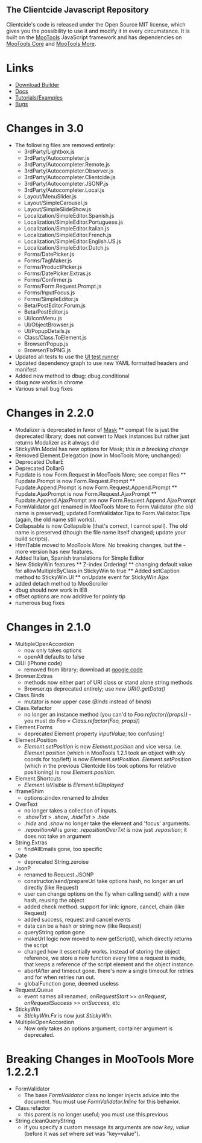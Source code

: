 The Clientcide Javascript Repository
------------------------------------

Clientcide's code is released under the Open Source MIT license, which gives you the possibility to use it and modify it in every circumstance. It is built on the [MooTools](http://www.mootools.net) JavaScript framework and has dependencies on [MooTools Core](http://github.com/mootools/mootools-core/tree/master) and [MooTools More](http://github.com/mootools/mootools-more/tree/master).

Links
=====

* [Download Builder](http://www.clientcide.com/js)
* [Docs](http://www.clientcide.com/docs)
* [Tutorials/Examples](http://www.clientcide.com/wiki)
* [Bugs](http://clientcide.lighthouseapp.com)

Changes in 3.0
=======
* The following files are removed entirely:
  * 3rdParty/Lightbox.js
  * 3rdParty/Autocompleter.js
  * 3rdParty/Autocompleter.Remote.js
  * 3rdParty/Autocompleter.Observer.js
  * 3rdParty/Autocompleter.Clientcide.js
  * 3rdParty/Autocompleter.JSONP.js
  * 3rdParty/Autocompleter.Local.js
  * Layout/MenuSlider.js
  * Layout/SimpleCarousel.js
  * Layout/SimpleSlideShow.js
  * Localization/SimpleEditor.Spanish.js
  * Localization/SimpleEditor.Portuguese.js
  * Localization/SimpleEditor.Italian.js
  * Localization/SimpleEditor.French.js
  * Localization/SimpleEditor.English.US.js
  * Localization/SimpleEditor.Dutch.js
  * Forms/DatePicker.js
  * Forms/TagMaker.js
  * Forms/ProductPicker.js
  * Forms/DatePicker.Extras.js
  * Forms/Confirmer.js
  * Forms/Form.Request.Prompt.js
  * Forms/InputFocus.js
  * Forms/SimpleEditor.js
  * Beta/PostEditor.Forum.js
  * Beta/PostEditor.js
  * UI/IconMenu.js
  * UI/ObjectBrowser.js
  * UI/PopupDetails.js
  * Class/Class.ToElement.js
  * Browser/Popup.js
  * Browser/FixPNG.js
* Updated all tests to use the [UI test runner](http://github.com/anutron/mootools-test-runner)
* Updated dependency graph to use new YAML formatted headers and manifest
* Added new method to dbug: dbug.conditional
* dbug now works in chrome
* Various small bug fixes

Changes in 2.2.0
=======
* Modalizer is deprecated in favor of [Mask](http://mootools.net/docs/more/Interface/Mask)
** compat file is just the deprecated library; does not convert to Mask instances but rather just returns Modalizer as it always did
* StickyWin.Modal has new options for Mask; *this is a breaking change*
* Removed Element.Delegation (now in MooTools More; unchanged)
* Deprecated DollarE
* Deprecated DollarG
* Fupdate is now Form.Request in MooTools More; see compat files
** Fupdate.Prompt is now Form.Request.Prompt
** Fupdate.Append.Prompt is now Form.Request.Append.Prompt
** Fupdate.AjaxPrompt is now Form.Request.AjaxPrompt
** Fupdate.Append.AjaxPrompt are now Form.Request.Append.AjaxPrompt
* FormValidator got renamed in MooTools More to Form.Validator (the old name is preserved); updated FormValidator.Tips to Form.Validator.Tips (again, the old name still works).
* Collapsable is now Collapsible (that's correct, I cannot spell). The old name is preserved (though the file name itself changed; update your build scripts).
* HtmlTable moved to MooTools More. No breaking changes, but the -more version has new features.
* Added Italian, Spanish translations for Simple Editor
* New StickyWin features
** Z-index Ordering!
** changing default value for allowMultipleByClass in StickyWin to true
** Added setCaption method to StickyWin.UI
** onUpdate event for StickyWin.Ajax
* added detach method to MooScroller
* dbug should now work in IE8
* offset options are now additive for pointy tip
* numerous bug fixes

Changes in 2.1.0
=======
* MultipleOpenAccordion 
	- now only takes options
	- openAll defaults to false
* CiUI (iPhone code)
	- removed from library; download at [google code](http://code.google.com/p/ciui-dev/)
* Browser.Extras
	- methods now either part of URI class or stand alone string methods
	- Browser.qs deprecated entirely; use *new URI().getData()*
* Class.Binds
	- mutator is now upper case (*Binds* instead of *binds*)
* Class.Refactor
	- no longer an instance method (you can'd to *Foo.refactor({props})* - you must do *Foo = Class.refactor(Foo, props)*)
* Element.Forms
	- deprecated Element property *inputValue*; too confusing!
* Element.Position
	- *Element.setPosition* is now *Element.position* and vice versa. I.e. *Element.position* (which in MooTools 1.2.1 took an object with x/y coords for top/left) is now *Element.setPosition*. *Element.setPosition* (which in the previous Clientcide libs took options for relative positioning) is now *Element.position*.
* Element.Shortcuts
	- *Element.isVisible* is *Element.isDisplayed*
* IframeShim
 	- options:zindex renamed to zIndex
* OverText
	- no longer takes a collection of inputs.
	- .*showTxt* > .*show*, .*hideTxt* > .*hide*
	- .*hide* and .*show* no longer take the element and 'focus' arguments.
	- .*repositionAll* is gone; .*repositionOverTxt* is now just .*reposition*; it does not take an argument
* String.Extras
	- findAllEmails gone, too specific
* Date
	- deprecated String.zeroise
* JsonP
	- renamed to Request.JSONP
	- constructor/send/prepareUrl take options hash, no longer an url directly (like Request)
	- user can change options on the fly when calling send() with a new hash, reusing the object
	- added check method. support for link: ignore, cancel, chain (like Request)
	- added success, request and cancel events
	- data can be a hash or string now (like Request)
	- queryString option gone
	- makeUrl logic now moved to new getScript(), which directly returns the script
	- changed how it essentially works. instead of storing the object reference, we store a new function every time a request is made, that keeps a reference of the script element and the object instance.
	- abortAfter and timeout gone. there's now a single timeout for retries and for when retries run out.
	- globalFunction gone, deemed useless
* Request.Queue
	- event names all renamed; *onRequestStart* >> *onRequest*, *onRequestSuccess* >> *onSuccess*, etc
* StickyWin
	- *StickyWin.Fx* is now just *StickyWin*.
* MultipleOpenAccordion
	- Now only takes an options argument; container argument is deprecated.
	
Breaking Changes in MooTools More 1.2.2.1
=====================================
* FormValidator
	- The base *FormValidator* class no longer injects advice into the document. You must use *FormValidator.Inline* for this behavior.
* Class.refactor
	- this.parent is no longer useful; you must use this.previous
* String.cleanQueryString
	- if you specify a custom message its arguments are now *key, value* (before it was *set* where *set* was "key=value").